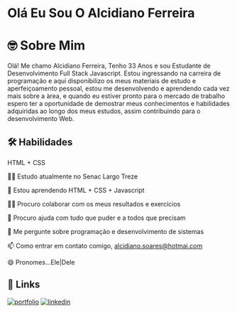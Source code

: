 # Olá Eu Sou O Alcidiano Ferreira


# 🤓 Sobre Mim

Olá! Me chamo Alcidiano Ferreira, Tenho 33 Anos e sou Estudante de Desenvolvimento Full Stack Javascript. Estou ingressando na carreira de programação e aqui disponibilizo os meus materiais de estudo e aperfeiçoamento pessoal,
estou me desenvolvendo e aprendendo cada vez mais sobre a àrea, e quando eu estiver pronto para o mercado de trabalho espero ter a oportunidade de demostrar meus conhecimentos e habilidades adquiridas ao longo dos meus estudos, 
assim contribuindo para o desenvolvimento Web.



## 🛠 Habilidades
HTML +
CSS


👩‍💻 Estudo atualmente no Senac Largo Treze

🧠 Estou aprendendo HTML + CSS + Javascript

👯‍♀️ Procuro colaborar com os meus resultados e exercícios

🤔 Procuro ajuda com tudo que puder e a todos que precisam

💬 Me pergunte sobre programação e desenvolvimento de sistemas

📫 Como entrar em contato comigo, alcidiano.soares@hotmai.com

😄 Pronomes...Ele|Dele


## 🔗 Links
[![portfolio](https://img.shields.io/badge/my_portfolio-000?style=for-the-badge&logo=ko-fi&logoColor=white)](https:https://github.com/Alcidiano/)
[![linkedin](https://img.shields.io/badge/linkedin-0A66C2?style=for-the-badge&logo=linkedin&logoColor=white)](https://www.linkedin.com/in/alcidiano-ferreira-soares-443710143)
